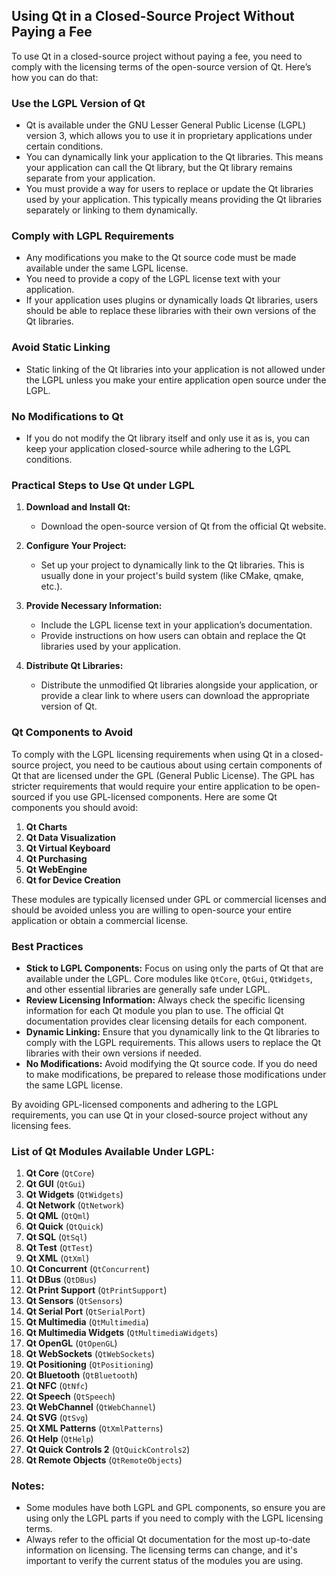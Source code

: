 ## Using Qt in a Closed-Source Project Without Paying a Fee

To use Qt in a closed-source project without paying a fee, you need to comply with the licensing terms of the open-source version of Qt. Here’s how you can do that:

### Use the LGPL Version of Qt
- Qt is available under the GNU Lesser General Public License (LGPL) version 3, which allows you to use it in proprietary applications under certain conditions.
- You can dynamically link your application to the Qt libraries. This means your application can call the Qt library, but the Qt library remains separate from your application.
- You must provide a way for users to replace or update the Qt libraries used by your application. This typically means providing the Qt libraries separately or linking to them dynamically.

### Comply with LGPL Requirements
- Any modifications you make to the Qt source code must be made available under the same LGPL license.
- You need to provide a copy of the LGPL license text with your application.
- If your application uses plugins or dynamically loads Qt libraries, users should be able to replace these libraries with their own versions of the Qt libraries.

### Avoid Static Linking
- Static linking of the Qt libraries into your application is not allowed under the LGPL unless you make your entire application open source under the LGPL.

### No Modifications to Qt
- If you do not modify the Qt library itself and only use it as is, you can keep your application closed-source while adhering to the LGPL conditions.

### Practical Steps to Use Qt under LGPL

1. **Download and Install Qt:**
   - Download the open-source version of Qt from the official Qt website.

2. **Configure Your Project:**
   - Set up your project to dynamically link to the Qt libraries. This is usually done in your project's build system (like CMake, qmake, etc.).

3. **Provide Necessary Information:**
   - Include the LGPL license text in your application’s documentation.
   - Provide instructions on how users can obtain and replace the Qt libraries used by your application.

4. **Distribute Qt Libraries:**
   - Distribute the unmodified Qt libraries alongside your application, or provide a clear link to where users can download the appropriate version of Qt.

### Qt Components to Avoid

To comply with the LGPL licensing requirements when using Qt in a closed-source project, you need to be cautious about using certain components of Qt that are licensed under the GPL (General Public License). The GPL has stricter requirements that would require your entire application to be open-sourced if you use GPL-licensed components. Here are some Qt components you should avoid:

1. **Qt Charts**
2. **Qt Data Visualization**
3. **Qt Virtual Keyboard**
4. **Qt Purchasing**
5. **Qt WebEngine**
6. **Qt for Device Creation**

These modules are typically licensed under GPL or commercial licenses and should be avoided unless you are willing to open-source your entire application or obtain a commercial license.

### Best Practices

- **Stick to LGPL Components:** Focus on using only the parts of Qt that are available under the LGPL. Core modules like `QtCore`, `QtGui`, `QtWidgets`, and other essential libraries are generally safe under LGPL.
- **Review Licensing Information:** Always check the specific licensing information for each Qt module you plan to use. The official Qt documentation provides clear licensing details for each component.
- **Dynamic Linking:** Ensure that you dynamically link to the Qt libraries to comply with the LGPL requirements. This allows users to replace the Qt libraries with their own versions if needed.
- **No Modifications:** Avoid modifying the Qt source code. If you do need to make modifications, be prepared to release those modifications under the same LGPL license.

By avoiding GPL-licensed components and adhering to the LGPL requirements, you can use Qt in your closed-source project without any licensing fees.

### List of Qt Modules Available Under LGPL:

1. **Qt Core** (`QtCore`)
2. **Qt GUI** (`QtGui`)
3. **Qt Widgets** (`QtWidgets`)
4. **Qt Network** (`QtNetwork`)
5. **Qt QML** (`QtQml`)
6. **Qt Quick** (`QtQuick`)
7. **Qt SQL** (`QtSql`)
8. **Qt Test** (`QtTest`)
9. **Qt XML** (`QtXml`)
10. **Qt Concurrent** (`QtConcurrent`)
11. **Qt DBus** (`QtDBus`)
12. **Qt Print Support** (`QtPrintSupport`)
13. **Qt Sensors** (`QtSensors`)
14. **Qt Serial Port** (`QtSerialPort`)
15. **Qt Multimedia** (`QtMultimedia`)
16. **Qt Multimedia Widgets** (`QtMultimediaWidgets`)
17. **Qt OpenGL** (`QtOpenGL`)
18. **Qt WebSockets** (`QtWebSockets`)
19. **Qt Positioning** (`QtPositioning`)
20. **Qt Bluetooth** (`QtBluetooth`)
21. **Qt NFC** (`QtNfc`)
22. **Qt Speech** (`QtSpeech`)
23. **Qt WebChannel** (`QtWebChannel`)
24. **Qt SVG** (`QtSvg`)
25. **Qt XML Patterns** (`QtXmlPatterns`)
26. **Qt Help** (`QtHelp`)
27. **Qt Quick Controls 2** (`QtQuickControls2`)
28. **Qt Remote Objects** (`QtRemoteObjects`)

### Notes:

- Some modules have both LGPL and GPL components, so ensure you are using only the LGPL parts if you need to comply with the LGPL licensing terms.
- Always refer to the official Qt documentation for the most up-to-date information on licensing. The licensing terms can change, and it's important to verify the current status of the modules you are using.

